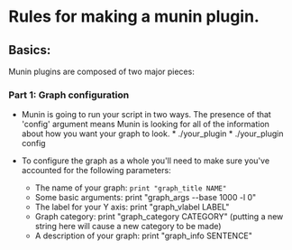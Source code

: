 Rules for making a munin plugin.
================================

## Basics:
Munin plugins are composed of two major pieces:
### Part 1: Graph configuration
* Munin is going to run your script in two ways.  The presence of that 'config' argument means Munin is looking for all of the information about how you want your graph to look.
      * ./your_plugin
      * ./your_plugin config

* To configure the graph as a whole you'll need to make sure you've accounted for the following parameters:
     * The name of your graph:        ```print "graph_title NAME" ```
     * Some basic arguments:          print "graph_args --base 1000 -l 0"
     * The label for your Y axis:     print "graph_vlabel LABEL"
     * Graph category:                print "graph_category CATEGORY" (putting a new string here will cause a new category to be made)
     * A description of your graph:   print "graph_info SENTENCE" 
      
      
      


